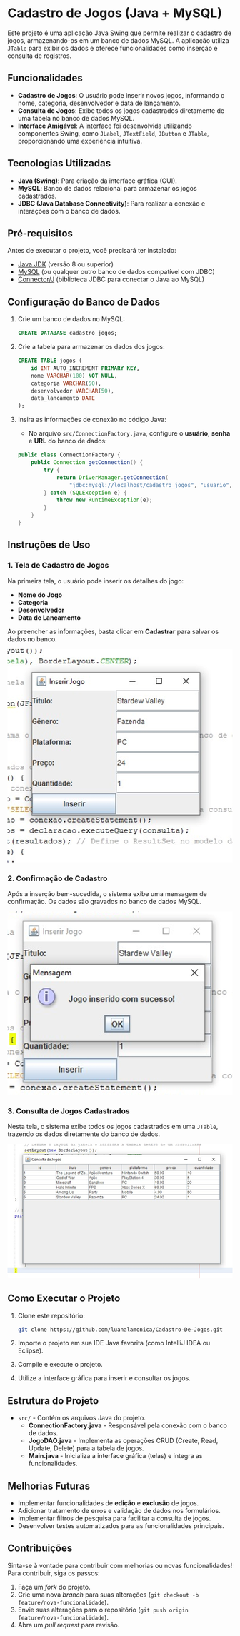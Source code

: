# Cadastro de Jogos (Java + MySQL)

Este projeto é uma aplicação Java Swing que permite realizar o cadastro de jogos, armazenando-os em um banco de dados MySQL. A aplicação utiliza `JTable` para exibir os dados e oferece funcionalidades como inserção e consulta de registros.

## Funcionalidades

- **Cadastro de Jogos**: O usuário pode inserir novos jogos, informando o nome, categoria, desenvolvedor e data de lançamento.
- **Consulta de Jogos**: Exibe todos os jogos cadastrados diretamente de uma tabela no banco de dados MySQL.
- **Interface Amigável**: A interface foi desenvolvida utilizando componentes Swing, como `JLabel`, `JTextField`, `JButton` e `JTable`, proporcionando uma experiência intuitiva.

## Tecnologias Utilizadas

- **Java (Swing)**: Para criação da interface gráfica (GUI).
- **MySQL**: Banco de dados relacional para armazenar os jogos cadastrados.
- **JDBC (Java Database Connectivity)**: Para realizar a conexão e interações com o banco de dados.

## Pré-requisitos

Antes de executar o projeto, você precisará ter instalado:

- [Java JDK](https://www.oracle.com/java/technologies/javase-downloads.html) (versão 8 ou superior)
- [MySQL](https://www.mysql.com/downloads/) (ou qualquer outro banco de dados compatível com JDBC)
- [Connector/J](https://dev.mysql.com/downloads/connector/j/) (biblioteca JDBC para conectar o Java ao MySQL)

## Configuração do Banco de Dados

1. Crie um banco de dados no MySQL:
    ```sql
    CREATE DATABASE cadastro_jogos;
    ```

2. Crie a tabela para armazenar os dados dos jogos:
    ```sql
    CREATE TABLE jogos (
        id INT AUTO_INCREMENT PRIMARY KEY,
        nome VARCHAR(100) NOT NULL,
        categoria VARCHAR(50),
        desenvolvedor VARCHAR(50),
        data_lancamento DATE
    );
    ```

3. Insira as informações de conexão no código Java:
    - No arquivo `src/ConnectionFactory.java`, configure o **usuário**, **senha** e **URL** do banco de dados:
    ```java
    public class ConnectionFactory {
        public Connection getConnection() {
            try {
                return DriverManager.getConnection(
                    "jdbc:mysql://localhost/cadastro_jogos", "usuario", "senha");
            } catch (SQLException e) {
                throw new RuntimeException(e);
            }
        }
    }
    ```

## Instruções de Uso

### 1. Tela de Cadastro de Jogos

Na primeira tela, o usuário pode inserir os detalhes do jogo:
- **Nome do Jogo**
- **Categoria**
- **Desenvolvedor**
- **Data de Lançamento**

Ao preencher as informações, basta clicar em **Cadastrar** para salvar os dados no banco.

![Tela de Cadastro de Jogos](https://github.com/luanalamonica/Cadastro-De-Jogos/blob/main/primeira%20tela.png?raw=true)

### 2. Confirmação de Cadastro

Após a inserção bem-sucedida, o sistema exibe uma mensagem de confirmação. Os dados são gravados no banco de dados MySQL.

![Dados inseridos com sucesso](https://github.com/luanalamonica/Cadastro-De-Jogos/blob/main/segunda%20tela.png?raw=true)

### 3. Consulta de Jogos Cadastrados

Nesta tela, o sistema exibe todos os jogos cadastrados em uma `JTable`, trazendo os dados diretamente do banco de dados.

![Tela de Consulta de Jogos](https://github.com/luanalamonica/Cadastro-De-Jogos/blob/main/terceira%20tela.png?raw=true)

## Como Executar o Projeto

1. Clone este repositório:
    ```bash
    git clone https://github.com/luanalamonica/Cadastro-De-Jogos.git
    ```

2. Importe o projeto em sua IDE Java favorita (como IntelliJ IDEA ou Eclipse).

3. Compile e execute o projeto.

4. Utilize a interface gráfica para inserir e consultar os jogos.

## Estrutura do Projeto

- `src/` - Contém os arquivos Java do projeto.
  - **ConnectionFactory.java** - Responsável pela conexão com o banco de dados.
  - **JogoDAO.java** - Implementa as operações CRUD (Create, Read, Update, Delete) para a tabela de jogos.
  - **Main.java** - Inicializa a interface gráfica (telas) e integra as funcionalidades.
  
## Melhorias Futuras

- Implementar funcionalidades de **edição** e **exclusão** de jogos.
- Adicionar tratamento de erros e validação de dados nos formulários.
- Implementar filtros de pesquisa para facilitar a consulta de jogos.
- Desenvolver testes automatizados para as funcionalidades principais.

## Contribuições

Sinta-se à vontade para contribuir com melhorias ou novas funcionalidades! Para contribuir, siga os passos:

1. Faça um _fork_ do projeto.
2. Crie uma nova _branch_ para suas alterações (`git checkout -b feature/nova-funcionalidade`).
3. Envie suas alterações para o repositório (`git push origin feature/nova-funcionalidade`).
4. Abra um _pull request_ para revisão.
